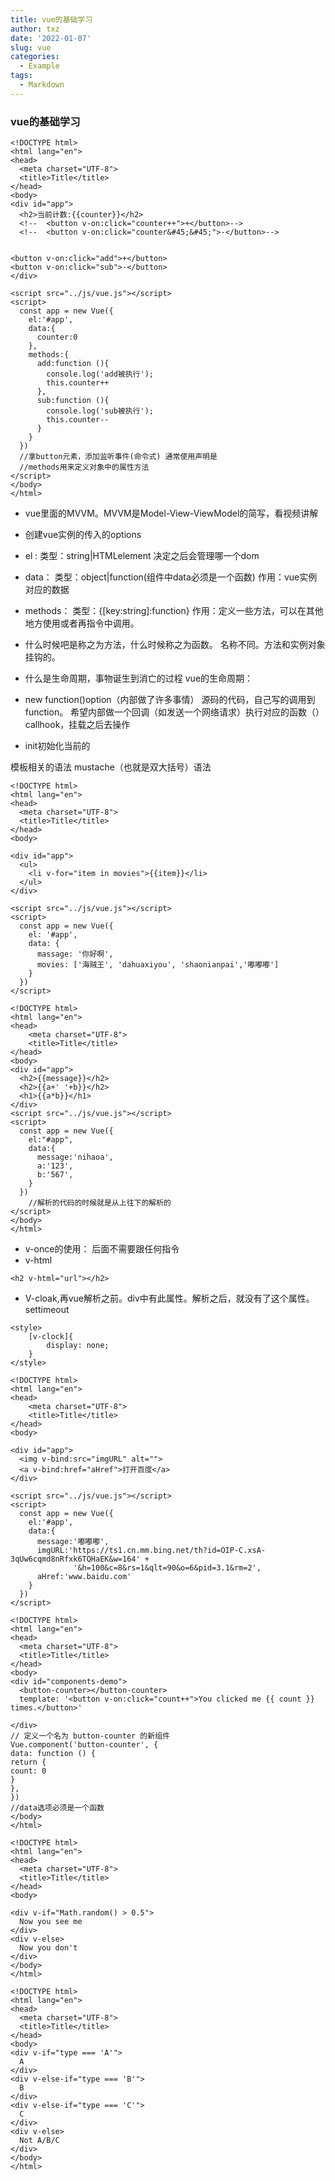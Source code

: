 ```yaml
---
title: vue的基础学习
author: txz
date: '2022-01-07'
slug: vue
categories:
  - Example
tags:
  - Markdown
---
```


### vue的基础学习

```
<!DOCTYPE html>
<html lang="en">
<head>
  <meta charset="UTF-8">
  <title>Title</title>
</head>
<body>
<div id="app">
  <h2>当前计数:{{counter}}</h2>
  <!--  <button v-on:click="counter++">+</button>-->
  <!--  <button v-on:click="counter&#45;&#45;">-</button>-->
```

```

<button v-on:click="add">+</button>
<button v-on:click="sub">-</button>
</div>

<script src="../js/vue.js"></script>
<script>
  const app = new Vue({
    el:'#app',
    data:{
      counter:0
    },
    methods:{
      add:function (){
        console.log('add被执行');
        this.counter++
      },
      sub:function (){
        console.log('sub被执行');
        this.counter--
      }
    }
  })
  //拿button元素，添加监听事件(命令式) 通常使用声明是
  //methods用来定义对象中的属性方法
</script>
</body>
</html>
```


- vue里面的MVVM。MVVM是Model-View-ViewModel的简写，看视频讲解

- 创建vue实例的传入的options
+ el :
类型：string|HTMLelement  决定之后会管理哪一个dom

+ data：
类型：object|function(组件中data必须是一个函数)
作用：vue实例对应的数据

+ methods：
类型：{[key:string]:function}
作用：定义一些方法，可以在其他地方使用或者再指令中调用。

- 什么时候吧是称之为方法，什么时候称之为函数。
名称不同。方法和实例对象挂钩的。

- 什么是生命周期，事物诞生到消亡的过程
vue的生命周期：

+ new function()option（内部做了许多事情）  源码的代码，自己写的调用到function。
希望内部做一个回调（如发送一个网络请求）执行对应的函数（）callhook，挂载之后去操作

- init初始化当前的

模板相关的语法
mustache（也就是双大括号）语法


```
<!DOCTYPE html>
<html lang="en">
<head>
  <meta charset="UTF-8">
  <title>Title</title>
</head>
<body>
```
```
<div id="app">
  <ul>
    <li v-for="item in movies">{{item}}</li>
  </ul>
</div>
```


```
<script src="../js/vue.js"></script>
<script>
  const app = new Vue({
    el: '#app',
    data: {
      massage: '你好啊',
      movies: ['海贼王', 'dahuaxiyou', 'shaonianpai','嘟嘟嘟']
    }
  })
</script>
```



</body>
</html>


```
<!DOCTYPE html>
<html lang="en">
<head>
    <meta charset="UTF-8">
    <title>Title</title>
</head>
<body>
<div id="app">
  <h2>{{message}}</h2>
  <h2>{{a+' '+b}}</h2>
  <h1>{{a*b}}</h1>
</div>
<script src="../js/vue.js"></script>
<script>
  const app = new Vue({
    el:"#app",
    data:{
      message:'nihaoa',
      a:'123',
      b:'567',
    }
  })
    //解析的代码的时候就是从上往下的解析的
</script>
</body>
</html>
```




+ v-once的使用：
后面不需要跟任何指令
+ v-html

`<h2 v-html="url"></h2>`
+ V-cloak,再vue解析之前。div中有此属性。解析之后，就没有了这个属性。
settimeout
```
<style>
    [v-clock]{
        display: none;
    }
</style>
```



```
<!DOCTYPE html>
<html lang="en">
<head>
    <meta charset="UTF-8">
    <title>Title</title>
</head>
<body>

<div id="app">
  <img v-bind:src="imgURL" alt="">
  <a v-bind:href="aHref">打开百度</a>
</div>
```

```
<script src="../js/vue.js"></script>
<script>
  const app = new Vue({
    el:'#app',
    data:{
      message:'嘟嘟嘟',
      imgURL:'https://ts1.cn.mm.bing.net/th?id=OIP-C.xsA-3qUw6cqmd8nRfxk6TQHaEK&w=164' +
              '&h=100&c=8&rs=1&qlt=90&o=6&pid=3.1&rm=2',
      aHref:'www.baidu.com'
    }
  })
</script>

```



</body>
</html>

```
<!DOCTYPE html>
<html lang="en">
<head>
  <meta charset="UTF-8">
  <title>Title</title>
</head>
<body>
<div id="components-demo">
  <button-counter></button-counter>
  template: '<button v-on:click="count++">You clicked me {{ count }} times.</button>'
```

```
</div>
// 定义一个名为 button-counter 的新组件
Vue.component('button-counter', {
data: function () {
return {
count: 0
}
},
})
//data选项必须是一个函数
</body>
</html>

<!DOCTYPE html>
<html lang="en">
<head>
  <meta charset="UTF-8">
  <title>Title</title>
</head>
<body>

<div v-if="Math.random() > 0.5">
  Now you see me
</div>
<div v-else>
  Now you don't
</div>
</body>
</html>

<!DOCTYPE html>
<html lang="en">
<head>
  <meta charset="UTF-8">
  <title>Title</title>
</head>
<body>
<div v-if="type === 'A'">
  A
</div>
<div v-else-if="type === 'B'">
  B
</div>
<div v-else-if="type === 'C'">
  C
</div>
<div v-else>
  Not A/B/C
</div>
</body>
</html>
```
